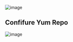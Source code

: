 ![image](https://github.com/nani05190682/Linux/assets/87597729/dbdc4497-9bd9-4d23-a6dd-a768164ca0c3)


## Confifure Yum Repo

![image](https://github.com/nani05190682/Linux/assets/87597729/41f2a428-59ea-48e4-b879-38c279cc1b42)
